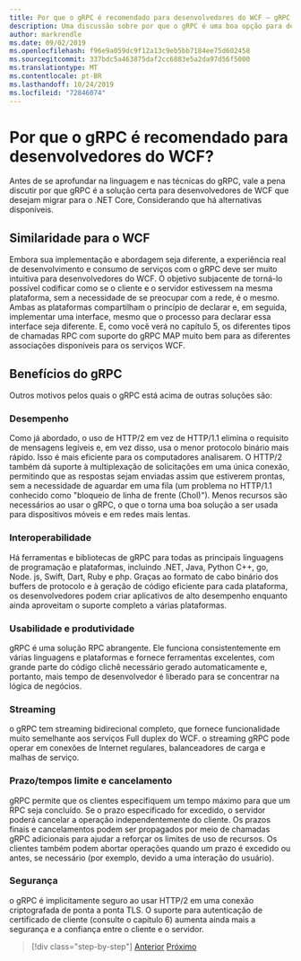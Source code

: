 ```yaml
---
title: Por que o gRPC é recomendado para desenvolvedores do WCF – gRPC para desenvolvedores do WCF
description: Uma discussão sobre por que o gRPC é uma boa opção para desenvolvedores do WCF que buscam migrar para arquiteturas e plataformas modernas.
author: markrendle
ms.date: 09/02/2019
ms.openlocfilehash: f96e9a059dc9f12a13c9eb5bb7184ee75d602458
ms.sourcegitcommit: 337bdc5a463875daf2cc6883e5a2da97d56f5000
ms.translationtype: MT
ms.contentlocale: pt-BR
ms.lasthandoff: 10/24/2019
ms.locfileid: "72846074"
---
```

# <a name="why-grpc-is-recommended-for-wcf-developers"></a>Por que o gRPC é recomendado para desenvolvedores do WCF?

Antes de se aprofundar na linguagem e nas técnicas do gRPC, vale a pena discutir por que gRPC é a solução certa para desenvolvedores de WCF que desejam migrar para o .NET Core, Considerando que há alternativas disponíveis.

## <a name="similarity-to-wcf"></a>Similaridade para o WCF

Embora sua implementação e abordagem seja diferente, a experiência real de desenvolvimento e consumo de serviços com o gRPC deve ser muito intuitiva para desenvolvedores do WCF. O objetivo subjacente de torná-lo possível codificar como se o cliente e o servidor estivessem na mesma plataforma, sem a necessidade de se preocupar com a rede, é o mesmo. Ambas as plataformas compartilham o princípio de declarar e, em seguida, implementar uma interface, mesmo que o processo para declarar essa interface seja diferente. E, como você verá no capítulo 5, os diferentes tipos de chamadas RPC com suporte do gRPC MAP muito bem para as diferentes associações disponíveis para os serviços WCF.

## <a name="benefits-of-grpc"></a>Benefícios do gRPC

Outros motivos pelos quais o gRPC está acima de outras soluções são:

### <a name="performance"></a>Desempenho

Como já abordado, o uso de HTTP/2 em vez de HTTP/1.1 elimina o requisito de mensagens legíveis e, em vez disso, usa o menor protocolo binário mais rápido. Isso é mais eficiente para os computadores analisarem. O HTTP/2 também dá suporte à multiplexação de solicitações em uma única conexão, permitindo que as respostas sejam enviadas assim que estiverem prontas, sem a necessidade de aguardar em uma fila (um problema no HTTP/1.1 conhecido como "bloqueio de linha de frente (Chol)"). Menos recursos são necessários ao usar o gRPC, o que o torna uma boa solução a ser usada para dispositivos móveis e em redes mais lentas.

### <a name="interoperability"></a>Interoperabilidade

Há ferramentas e bibliotecas de gRPC para todas as principais linguagens de programação e plataformas, incluindo .NET, Java, Python C++, go, Node. js, Swift, Dart, Ruby e php. Graças ao formato de cabo binário dos buffers de protocolo e à geração de código eficiente para cada plataforma, os desenvolvedores podem criar aplicativos de alto desempenho enquanto ainda aproveitam o suporte completo a várias plataformas.

### <a name="usability-and-productivity"></a>Usabilidade e produtividade

gRPC é uma solução RPC abrangente. Ele funciona consistentemente em várias linguagens e plataformas e fornece ferramentas excelentes, com grande parte do código clichê necessário gerado automaticamente e, portanto, mais tempo de desenvolvedor é liberado para se concentrar na lógica de negócios.

### <a name="streaming"></a>Streaming

o gRPC tem streaming bidirecional completo, que fornece funcionalidade muito semelhante aos serviços Full duplex do WCF. o streaming gRPC pode operar em conexões de Internet regulares, balanceadores de carga e malhas de serviço.

### <a name="deadlinetimeouts-and-cancellation"></a>Prazo/tempos limite e cancelamento

gRPC permite que os clientes especifiquem um tempo máximo para que um RPC seja concluído. Se o prazo especificado for excedido, o servidor poderá cancelar a operação independentemente do cliente. Os prazos finais e cancelamentos podem ser propagados por meio de chamadas gRPC adicionais para ajudar a reforçar os limites de uso de recursos. Os clientes também podem abortar operações quando um prazo é excedido ou antes, se necessário (por exemplo, devido a uma interação do usuário).

### <a name="security"></a>Segurança

o gRPC é implicitamente seguro ao usar HTTP/2 em uma conexão criptografada de ponta a ponta TLS. O suporte para autenticação de certificado de cliente (consulte o capítulo 6) aumenta ainda mais a segurança e a confiança entre o cliente e o servidor.

>[!div class="step-by-step"]
>[Anterior](network-protocols.md)
>[Próximo](protocol-buffers.md)
